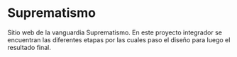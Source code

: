 # Suprematismo
Sitio web de la vanguardia Suprematismo. En este proyecto integrador se encuentran las diferentes etapas por las cuales paso el diseño para luego el resultado final.
